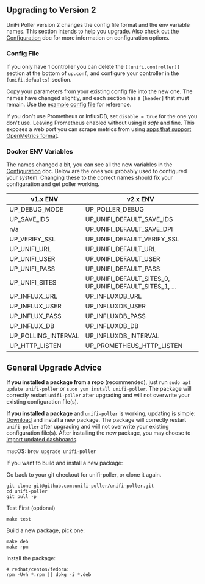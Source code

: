 ## Upgrading to Version 2

UniFi Poller version 2 changes the config file format and the env variable names.
This section intends to help you upgrade. Also check out the [Configuration](Configuration)
doc for more information on configuration options.

### Config File

If you only have 1 controller you can delete the `[[unifi.controller]]` section
at the bottom of `up.conf`, and configure your controller in the `[unifi.defaults]`
section.

Copy your parameters from your existing config file into the new one. The names have
changed slightly, and each section has a `[header]` that must remain. Use the
[example config file](https://github.com/unifi-poller/unifi-poller/blob/master/examples/up.conf.example)
for reference.

If you don't use Prometheus or InfluxDB, set `disable = true` for the one you don't use.
Leaving Prometheus enabled without using it _safe_ and fine. This exposes a web port
you can scrape metrics from using
[apps that support OpenMetrics format](https://openmetrics.io).

### Docker ENV Variables

The names changed a bit, you can see all the new variables in the [Configuration](Configuration)
doc. Below are the ones you probably used to configured your system.
Changing these to the correct names should fix your configuration and get poller working.

|v1.x ENV|v2.x ENV|
|---|---|
|UP_DEBUG_MODE|UP_POLLER_DEBUG|
|UP_SAVE_IDS|UP_UNIFI_DEFAULT_SAVE_IDS|
|n/a|UP_UNIFI_DEFAULT_SAVE_DPI|
|UP_VERIFY_SSL|UP_UNIFI_DEFAULT_VERIFY_SSL|
|UP_UNIFI_URL|UP_UNIFI_DEFAULT_URL|
|UP_UNIFI_USER|UP_UNIFI_DEFAULT_USER|
|UP_UNIFI_PASS|UP_UNIFI_DEFAULT_PASS|
|UP_UNIFI_SITES|UP_UNIFI_DEFAULT_SITES_0, UP_UNIFI_DEFAULT_SITES_1, ...|
|UP_INFLUX_URL|UP_INFLUXDB_URL|
|UP_INFLUX_USER|UP_INFLUXDB_USER|
|UP_INFLUX_PASS|UP_INFLUXDB_PASS|
|UP_INFLUX_DB|UP_INFLUXDB_DB|
|UP_POLLING_INTERVAL|UP_INFLUXDB_INTERVAL|
|UP_HTTP_LISTEN|UP_PROMETHEUS_HTTP_LISTEN|

## General Upgrade Advice

**If you installed a package from a repo** (recommended), just run `sudo apt update unifi-poller`
or `sudo yum install unifi-poller`. The package will correctly restart `unifi-poller`
after upgrading and will not overwrite your existing configuration file(s).

**If you installed a package** and `unifi-poller` is working, updating is simple:
[Download](https://github.com/unifi-poller/unifi-poller/releases) and install a new package.
The package will correctly restart `unifi-poller` after upgrading and will not overwrite
your existing configuration file(s). After installing the new package, you may choose to
[import updated dashboards](Grafana#dashboards).

macOS: `brew upgrade unifi-poller`

If you want to build and install a new package:

Go back to your git checkout for unifi-poller, or clone it again.

```shell
git clone git@github.com:unifi-poller/unifi-poller.git
cd unifi-poller
git pull -p
```

Test First (optional)

```shell
make test
```

Build a new package, pick one:

```shell
make deb
make rpm
```

Install the package:

```shell
# redhat/centos/fedora:
rpm -Uvh *.rpm || dpkg -i *.deb
```

